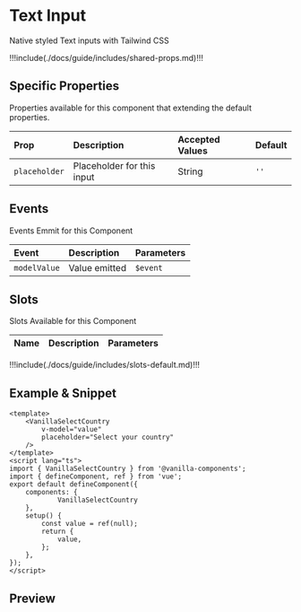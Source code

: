 # Text Input

Native styled Text inputs with Tailwind CSS

!!!include(./docs/guide/includes/shared-props.md)!!!

## Specific Properties

Properties available for this component that extending the default properties.

| Prop          | Description                | Accepted Values | Default |
|:--------------|:---------------------------|:----------------|:--------|
| `placeholder` | Placeholder for this input | String          | `''`    |

## Events

Events Emmit for this Component

| Event        | Description   | Parameters |
|:-------------|:--------------|:-----------|
| `modelValue` | Value emitted | `$event`   |

## Slots

Slots Available for this Component

| Name | Description | Parameters |
|:-----|:------------|:-----------|
!!!include(./docs/guide/includes/slots-default.md)!!!

## Example & Snippet
```vue
<template>
    <VanillaSelectCountry
        v-model="value"
        placeholder="Select your country"
    />
</template>
<script lang="ts">
import { VanillaSelectCountry } from '@vanilla-components';
import { defineComponent, ref } from 'vue';
export default defineComponent({
    components: {
		    VanillaSelectCountry
    },
    setup() {
        const value = ref(null);
        return {
            value,
        };
    },
});
</script>
```
## Preview
<wrapper src="components/SelectCountry/demo" />
